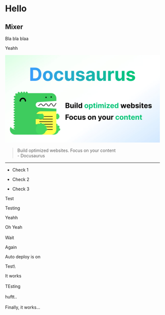 # Hello

## Mixer

Bla bla blaa

Yeahh

![](/img/docusaurus-social-card.jpg)

> Build optimized websites. Focus on your content\
> \- Docusaurus

***

- Check 1

- Check 2

- Check 3

Test

Testing

Yeahh

Oh Yeah\
\
Wait

Again

Auto deploy is on

Test\\

It works\
\
TEsting\
\
huftt..\
\
&#x20;   Finally, it works...
